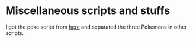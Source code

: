 # Miscellaneous scripts and stuffs

I got the poke script from [here](https://github.com/roberoonska/dotfiles/blob/master/colorscripts/poke) and separated the three
Pokemons in other scripts.

